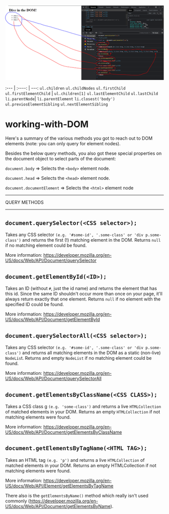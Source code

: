 ![](images/domcalls.PNG)

:--- | :----: | ---:
`ul.children`
`ul.childNodes`
`ul.firstChild`
`ul.firstElementChild` |
`ul.children[1]`
`ul.lastElementChild`
`ul.lastChild`
`li.parentNode`|
`li.parentElement`
`li.closest('body')`
`ul.previosElementSibling`
`ul.nextElementSibling`

# working-with-DOM

Here's a summary of the various methods you got to reach out to DOM elements (note: you can only query for element nodes).

Besides the below query methods, you also got these special properties on the document object to select parts of the document:

`document.body` => Selects the `<body>` element node.

`document.head` => Selects the `<head>` element node.

`document.documentElement` => Selects the `<html>` element node

---

QUERY METHODS

---

## `document.querySelector(<CSS selector>);`

Takes any CSS selector `(e.g. '#some-id', '.some-class' or 'div p.some-class')` and returns the first (!) matching element in the DOM. Returns `null` if no matching element could be found.

More information: https://developer.mozilla.org/en-US/docs/Web/API/Document/querySelector

## `document.getElementById(<ID>);`

Takes an ID (without `#`, just the id name) and returns the element that has this id. Since the same ID shouldn't occur more than once on your page, it'll always return exactly that one element. Returns `null` if no element with the specified ID could be found.

More information: https://developer.mozilla.org/en-US/docs/Web/API/Document/getElementById

## `document.querySelectorAll(<CSS selector>);`

Takes any CSS selector `(e.g. '#some-id', '.some-class' or 'div p.some-class')` and returns all matching elements in the DOM as a static (non-live) `NodeLis`t. Returns and empty `NodeList` if no matching element could be found.

More information: https://developer.mozilla.org/en-US/docs/Web/API/Document/querySelectorAll

## `document.getElementsByClassName(<CSS CLASS>);`

Takes a CSS class g `(e.g. 'some-class')` and returns a live `HTMLCollection` of matched elements in your DOM. Returns an empty `HTMLCollection` if not matching elements were found.

More information: https://developer.mozilla.org/en-US/docs/Web/API/Document/getElementsByClassName

## `document.getElementsByTagName(<HTML TAG>);`

Takes an HTML tag `(e.g. 'p')` and returns a live `HTMLCollection` of matched elements in your DOM. Returns an empty HTMLCollection if not matching elements were found.

More information: https://developer.mozilla.org/en-US/docs/Web/API/Element/getElementsByTagName

There also is the `getElementsByName()` method which really isn't used commonly (https://developer.mozilla.org/en-US/docs/Web/API/Document/getElementsByName).
